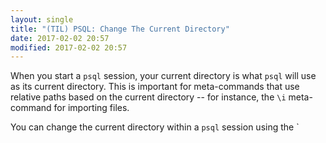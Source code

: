 ```yaml
---
layout: single
title: "(TIL) PSQL: Change The Current Directory"
date: 2017-02-02 20:57
modified: 2017-02-02 20:57
---
```


When you start a `psql` session, your current directory is what `psql` will
use as its current directory. This is important for meta-commands that use
relative paths based on the current directory -- for instance, the `\i`
meta-command for importing files.

You can change the current directory within a `psql` session using the `
